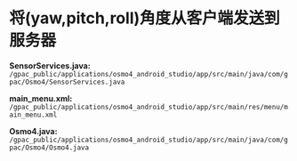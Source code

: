 # 将(yaw,pitch,roll)角度从客户端发送到服务器

**SensorServices.java:** `/gpac_public/applications/osmo4_android_studio/app/src/main/java/com/gpac/Osmo4/SensorServices.java`

**main_menu.xml:** ` /gpac_public/applications/osmo4_android_studio/app/src/main/res/menu/main_menu.xml`

**Osmo4.java:** `/gpac_public/applications/osmo4_android_studio/app/src/main/java/com/gpac/Osmo4/Osmo4.java`
